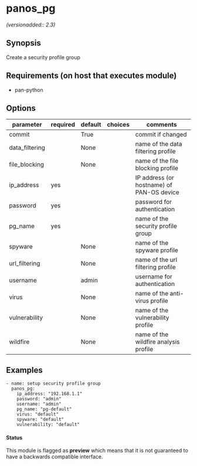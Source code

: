 # panos_pg

_(versionadded:: 2.3)_


## Synopsis

Create a security profile group


## Requirements (on host that executes module)

- pan-python

## Options

| parameter | required | default | choices | comments |
| --- | --- | --- | --- | --- |
| commit |  | True |  | commit if changed |
| data_filtering |  | None |  | name of the data filtering profile |
| file_blocking |  | None |  | name of the file blocking profile |
| ip_address | yes |  |  | IP address (or hostname) of PAN-OS device |
| password | yes |  |  | password for authentication |
| pg_name | yes |  |  | name of the security profile group |
| spyware |  | None |  | name of the spyware profile |
| url_filtering |  | None |  | name of the url filtering profile |
| username |  | admin |  | username for authentication |
| virus |  | None |  | name of the anti-virus profile |
| vulnerability |  | None |  | name of the vulnerability profile |
| wildfire |  | None |  | name of the wildfire analysis profile |

## Examples

    - name: setup security profile group
      panos_pg:
        ip_address: "192.168.1.1"
        password: "admin"
        username: "admin"
        pg_name: "pg-default"
        virus: "default"
        spyware: "default"
        vulnerability: "default"




#### Status

This module is flagged as **preview** which means that it is not guaranteed to have a backwards compatible interface.

